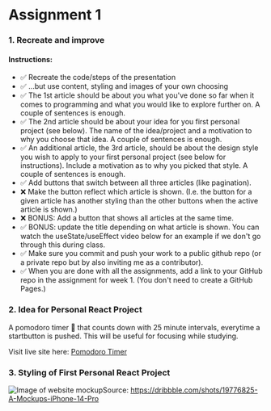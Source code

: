 # Assignment 1

### 1. Recreate and improve
#### Instructions:
- ✅ Recreate the code/steps of the presentation
- ✅ ...but use content, styling and images of your own choosing
- ✅ The 1st article should be about you what you've done so far when it comes to programming and what you would like to explore further on. A couple of sentences is enough.
- ✅ The 2nd article should be about your idea for you first personal project (see below). The name of the idea/project and a motivation to why you choose that idea. A couple of sentences is enough.
- ✅ An additional article, the 3rd article, should be about the design style you wish to apply to your first personal project (see below for instructions). Include a motivation as to why you picked that style. A couple of sentences is enough.
- ✅ Add buttons that switch between all three articles (like pagination).
- ❌ Make the button reflect which article is shown. (I.e. the button for a given article has another styling than the other buttons when the active article is shown.)
- ❌ BONUS: Add a button that shows all articles at the same time.
- ✅ BONUS: update the title depending on what article is shown. You can watch the useState/useEffect video below for an example if we don't go through this during class.
- ✅ Make sure you commit and push your work to a public github repo (or a private repo but by also inviting me as a contributor).
- ✅ When you are done with all the assignments, add a link to your GitHub repo in the assignment for week 1. (You don't need to create a GitHub Pages.)

### 2. Idea for Personal React Project
A pomodoro timer 🍅 that counts down with 25 minute intervals, everytime a startbutton is pushed. This will be useful for focusing while studying.

Visit live site here: [Pomodoro Timer](https://assignment3-javascript-frameworks.vercel.app/)

### 3. Styling of First Personal React Project
![Image of website mockup](https://cdn.dribbble.com/userupload/3914318/file/original-3d138abec1b1d90abce43850cf0e176a.png?compress=1&resize=1600x1200)Source: https://dribbble.com/shots/19776825-A-Mockups-iPhone-14-Pro
